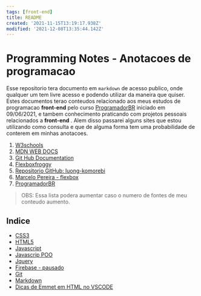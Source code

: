 ```yaml
---
tags: [front-end]
title: README
created: '2021-11-15T13:19:17.938Z'
modified: '2021-12-08T13:35:44.142Z'
---
```


# Programming Notes - Anotacoes de programacao

Esse repositorio tera documento em `markdown` de acesso publico, onde qualquer um tem livre acesso e podendo utilizar da maneira que quiser.
Estes documentos terao conteudos relacionado aos meus estudos de programacao **front-end** pelo curso [ProgramadorBR](https://programadorbr.com) iniciado em 09/06/2021, e tambem conhecimento praticando com projetos pessoais relacionados a **front-end** . Alem disso passarei alguns sites que estou utilizando como consulta e que de alguma forma tem uma probabilidade de conterem em minhas anotacoes.

1. [W3schools](https://www.w3schools.com)
2. [MDN WEB DOCS](https://developer.mozilla.org/pt-BR/)
3. [Git Hub Documentation](https://docs.github.com/pt)
4. [Flexboxfroggy](https://flexboxfroggy.com)
5. [Repositorio GitHub: luong-komorebi](https://github.com/luong-komorebi/Markdown-Tutorial/blob/master/README_pt-BR.md)
6. [Marcelo Pereira - flexbox](https://github.com/marcelopoars/flexbox)
7. [ProgramadorBR](https://programadorbr.com)

> OBS: Essa lista podera aumentar caso o numero de fontes de meu conteudo aumento.

## Indice

- [CSS3](notes/css.md)
- [HTML5](notes/html.md)
- [Javascript](notes/javascript.md)
- [Javascrip POO](notes/javascript_poo.md)
- [Jquery](notes/Jquery.md)
- [Firebase - pausado](notes/firebase.md)
- [Git](notes/git.md)
- [Markdown](notes/markdown.md)
- [Dicas de Emmet em HTML no VSCODE](notes/Emmet.md)

